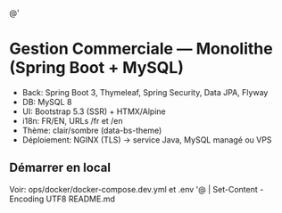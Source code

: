 @'
# Gestion Commerciale — Monolithe (Spring Boot + MySQL)

- Back: Spring Boot 3, Thymeleaf, Spring Security, Data JPA, Flyway
- DB: MySQL 8
- UI: Bootstrap 5.3 (SSR) + HTMX/Alpine
- i18n: FR/EN, URLs /fr et /en
- Thème: clair/sombre (data-bs-theme)
- Déploiement: NGINX (TLS) → service Java, MySQL managé ou VPS

## Démarrer en local
Voir: ops/docker/docker-compose.dev.yml et .env
'@ | Set-Content -Encoding UTF8 README.md
